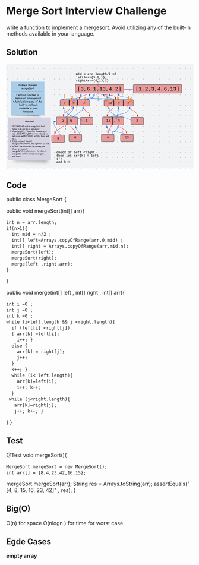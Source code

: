 #  Merge Sort Interview Challenge 
write a function to implement a mergesort.
Avoid utilizing any of the built-in methods available in your language.

## Solution 
![img](assets/mergeSortInterview.png)

## Code 
public class MergeSort {


  public  void mergeSort(int[] arr){

    int n = arr.length;
    if(n>1){
      int mid = n/2 ;
      int[] left=Arrays.copyOfRange(arr,0,mid) ;
      int[] right = Arrays.copyOfRange(arr,mid,n);
      mergeSort(left);
      mergeSort(right);
      merge(left ,right,arr);
    }

  }


  public void merge(int[] left , int[] right , int[] arr){

    int i =0 ;
    int j =0 ;
    int k =0 ;
    while (i<left.length && j <right.length){
      if (left[i] <right[j])
      { arr[k] =left[i];
        i++; }
      else {
        arr[k] = right[j];
        j++;
      }
      k++; }
      while (i< left.length){
        arr[k]=left[i];
        i++; k++;
      }
     while (j<right.length){
       arr[k]=right[j];
       j++; k++; }
  }
}

## Test

  @Test
  void mergeSort(){

    MergeSort mergeSort = new MergeSort();
    int arr[] = {8,4,23,42,16,15};

 mergeSort.mergeSort(arr);
   String res = Arrays.toString(arr);
    assertEquals("[4, 8, 15, 16, 23, 42]" , res);
  }

## Big(O)
O(n) for space 
O(nlogn ) for time for worst case. 

## Egde Cases
**empty array** 